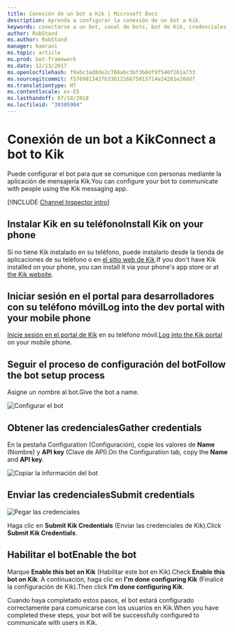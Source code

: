 ```yaml
---
title: Conexión de un bot a Kik | Microsoft Docs
description: Aprenda a configurar la conexión de un bot a Kik.
keywords: conectarse a un bot, canal de bots, bot de Kik, credenciales, configurar, teléfono
author: RobStand
ms.author: RobStand
manager: kamrani
ms.topic: article
ms.prod: bot-framework
ms.date: 12/13/2017
ms.openlocfilehash: f9abc3ad8de2c766abc3bf3b8df9f540f261a733
ms.sourcegitcommit: f576981342fb3361216675815714e24281e20ddf
ms.translationtype: HT
ms.contentlocale: es-ES
ms.lasthandoff: 07/18/2018
ms.locfileid: "39305904"
---
```

# <a name="connect-a-bot-to-kik"></a><span data-ttu-id="e0ae3-104">Conexión de un bot a Kik</span><span class="sxs-lookup"><span data-stu-id="e0ae3-104">Connect a bot to Kik</span></span>

<span data-ttu-id="e0ae3-105">Puede configurar el bot para que se comunique con personas mediante la aplicación de mensajería Kik.</span><span class="sxs-lookup"><span data-stu-id="e0ae3-105">You can configure your bot to communicate with people using the Kik messaging app.</span></span>

[!INCLUDE [Channel Inspector intro](~/includes/snippet-channel-inspector.md)]

## <a name="install-kik-on-your-phone"></a><span data-ttu-id="e0ae3-106">Instalar Kik en su teléfono</span><span class="sxs-lookup"><span data-stu-id="e0ae3-106">Install Kik on your phone</span></span>

<span data-ttu-id="e0ae3-107">Si no tiene Kik instalado en su teléfono, puede instalarlo desde la tienda de aplicaciones de su teléfono o en <a href="https://www.kik.com/" target="_blank">el sitio web de Kik</a>.</span><span class="sxs-lookup"><span data-stu-id="e0ae3-107">If you don't have Kik installed on your phone, you can install it via your phone's app store or at <a href="https://www.kik.com/" target="_blank">the Kik website</a>.</span></span>

## <a name="log-into-the-dev-portal-with-your-mobile-phone"></a><span data-ttu-id="e0ae3-108">Iniciar sesión en el portal para desarrolladores con su teléfono móvil</span><span class="sxs-lookup"><span data-stu-id="e0ae3-108">Log into the dev portal with your mobile phone</span></span>

<span data-ttu-id="e0ae3-109"><a href="https://dev.kik.com" target="_blank">Inicie sesión en el portal de Kik</a> en su teléfono móvil.</span><span class="sxs-lookup"><span data-stu-id="e0ae3-109"><a href="https://dev.kik.com" target="_blank">Log into the Kik portal</a> on your mobile phone.</span></span>

## <a name="follow-the-bot-setup-process"></a><span data-ttu-id="e0ae3-110">Seguir el proceso de configuración del bot</span><span class="sxs-lookup"><span data-stu-id="e0ae3-110">Follow the bot setup process</span></span>

<span data-ttu-id="e0ae3-111">Asigne un nombre al bot.</span><span class="sxs-lookup"><span data-stu-id="e0ae3-111">Give the bot a name.</span></span>

![Configurar el bot](~/media/channels/kik-phone.png)

## <a name="gather-credentials"></a><span data-ttu-id="e0ae3-113">Obtener las credenciales</span><span class="sxs-lookup"><span data-stu-id="e0ae3-113">Gather credentials</span></span>

<span data-ttu-id="e0ae3-114">En la pestaña Configuration (Configuración), copie los valores de **Name** (Nombre) y **API key** (Clave de API).</span><span class="sxs-lookup"><span data-stu-id="e0ae3-114">On the Configuration tab, copy the **Name** and **API key**.</span></span>

![Copiar la información del bot](~/media/channels/kik-configure.png)

## <a name="submit-credentials"></a><span data-ttu-id="e0ae3-116">Enviar las credenciales</span><span class="sxs-lookup"><span data-stu-id="e0ae3-116">Submit credentials</span></span>

![Pegar las credenciales](~/media/channels/kik-creds.png)

<span data-ttu-id="e0ae3-118">Haga clic en **Submit Kik Credentials** (Enviar las credenciales de Kik).</span><span class="sxs-lookup"><span data-stu-id="e0ae3-118">Click **Submit Kik Credentials**.</span></span>

## <a name="enable-the-bot"></a><span data-ttu-id="e0ae3-119">Habilitar el bot</span><span class="sxs-lookup"><span data-stu-id="e0ae3-119">Enable the bot</span></span>

<span data-ttu-id="e0ae3-120">Marque **Enable this bot on Kik** (Habilitar este bot en Kik).</span><span class="sxs-lookup"><span data-stu-id="e0ae3-120">Check **Enable this bot on Kik**.</span></span> <span data-ttu-id="e0ae3-121">A continuación, haga clic en **I'm done configuring Kik** (Finalicé la configuración de Kik).</span><span class="sxs-lookup"><span data-stu-id="e0ae3-121">Then click **I'm done configuring Kik**.</span></span>

<span data-ttu-id="e0ae3-122">Cuando haya completado estos pasos, el bot estará configurado correctamente para comunicarse con los usuarios en Kik.</span><span class="sxs-lookup"><span data-stu-id="e0ae3-122">When you have completed these steps, your bot will be successfully configured to communicate with users in Kik.</span></span>

